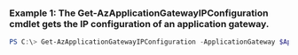 ### Example 1: The Get-AzApplicationGatewayIPConfiguration cmdlet gets the IP configuration of an application gateway.
```powershell
PS C:\> Get-AzApplicationGatewayIPConfiguration -ApplicationGateway $AppGw
```

